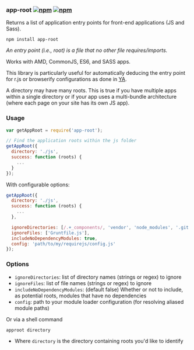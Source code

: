 ### app-root [![npm](http://img.shields.io/npm/v/app-root.svg)](https://npmjs.org/package/app-root) [![npm](http://img.shields.io/npm/dm/app-root.svg)](https://npmjs.org/package/app-root)

Returns a list of application entry points for front-end applications (JS and Sass).

`npm install app-root`

*An entry point (i.e., root) is a file that no other file requires/imports.*

Works with AMD, CommonJS, ES6, and SASS apps.

This library is particularly useful for automatically deducing the entry point for r.js or browserify configurations as done in [YA](github.com/mrjoelkemp/ya).

A directory may have many roots. This is true if you have multiple apps within a single
directory or if your app uses a multi-bundle architecture (where each page on your
site has its own JS app).

### Usage

```js
var getAppRoot = require('app-root');

// Find the application roots within the js folder
getAppRoot({
  directory: './js',
  success: function (roots) {
    ...
  }
});
```

With configurable options:

```js
getAppRoot({
  directory: './js',
  success: function (roots) {
    ...
  },

  ignoreDirectories: [/.+_components/, 'vendor', 'node_modules', '.git'],
  ignoreFiles: ['Gruntfile.js'],
  includeNoDependencyModules: true,
  config: 'path/to/my/requirejs/config.js'
});
```

### Options

* `ignoreDirectories`: list of directory names (strings or regex) to ignore
* `ignoreFiles`: list of file names (strings or regex) to ignore
* `includeNoDependencyModules`: (default false) Whether or not to include, as potential roots, modules that have no dependencies
* `config`: path to your module loader configuration (for resolving aliased module paths)

Or via a shell command

`approot directory`

* Where `directory` is the directory containing roots you'd like to identify
